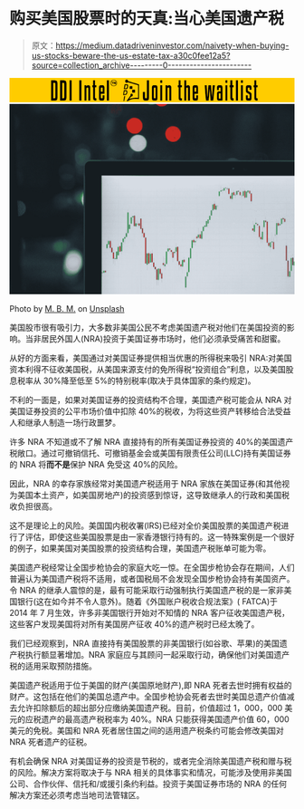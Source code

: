 # 购买美国股票时的天真:当心美国遗产税

> 原文：<https://medium.datadriveninvestor.com/naivety-when-buying-us-stocks-beware-the-us-estate-tax-a30c0fee12a5?source=collection_archive---------0----------------------->

[![](img/d48640305be8556a6a26d93c8e4ea282.png)](http://www.track.datadriveninvestor.com/DDIBeta11-23)![](img/abe7090cd6756b2868fa133ba1695009.png)

Photo by [M. B. M.](https://unsplash.com/@m_b_m?utm_source=medium&utm_medium=referral) on [Unsplash](https://unsplash.com?utm_source=medium&utm_medium=referral)

美国股市很有吸引力，大多数非美国公民不考虑美国遗产税对他们在美国投资的影响。当非居民外国人(NRA)投资于美国证券市场时，他们必须承受痛苦和甜蜜。

从好的方面来看，美国通过对美国证券提供相当优惠的所得税来吸引 NRA:对美国资本利得不征收美国税，从美国来源支付的免所得税“投资组合”利息，以及美国股息税率从 30%降至低至 5%的特别税率(取决于具体国家的条约规定)。

不利的一面是，如果对美国证券的投资结构不合理，美国遗产税可能会从 NRA 对美国证券投资的公平市场价值中扣除 40%的税收，为将这些资产转移给合法受益人和继承人制造一场行政噩梦。

许多 NRA 不知道或不了解 NRA 直接持有的所有美国证券投资的 40%的美国遗产税敞口。通过可撤销信托、可撤销基金会或美国有限责任公司(LLC)持有美国证券的 NRA 将**而不是**保护 NRA 免受这 40%的风险。

因此，NRA 的幸存家族经常对美国遗产税适用于 NRA 家族在美国证券(和其他视为美国本土资产，如美国房地产)的投资感到惊讶，这导致继承人的行政和美国税收负担很高。

这不是理论上的风险。美国国内税收署(IRS)已经对全价美国股票的美国遗产税进行了评估，即使这些美国股票是由一家香港银行持有的。这一特殊案例是一个很好的例子，如果美国对美国股票的投资结构合理，美国遗产税账单可能为零。

美国遗产税经常让全国步枪协会的家庭大吃一惊。在全国步枪协会存在期间，人们普遍认为美国遗产税将不适用，或者国税局不会发现全国步枪协会持有美国资产。令 NRA 的继承人震惊的是，最有可能采取行动强制执行美国遗产税的是一家非美国银行(这在如今并不令人意外)。随着《外国账户税收合规法案》( FATCA)于 2014 年 7 月生效，许多非美国银行开始对不知情的 NRA 客户征收美国遗产税，这些客户发现美国将对所有美国房产征收 40%的遗产税时已经太晚了。

我们已经观察到，NRA 直接持有美国股票的非美国银行(如谷歌、苹果)的美国遗产税执行额显著增加。NRA 家庭应与其顾问一起采取行动，确保他们对美国遗产税的适用采取预防措施。

美国遗产税适用于位于美国的财产(美国原地财产),即 NRA 死者去世时拥有权益的财产。这包括在他们的美国总遗产中。全国步枪协会死者去世时美国总遗产价值减去允许扣除额后的超出部分应缴纳美国遗产税。目前，价值超过 1，000，000 美元的应税遗产的最高遗产税税率为 40%。NRA 只能获得美国遗产价值 60，000 美元的免税。美国和 NRA 死者居住国之间的适用遗产税条约可能会修改美国对 NRA 死者遗产的征税。

有机会确保 NRA 对美国证券的投资是节税的，或者完全消除美国遗产税和赠与税的风险。解决方案将取决于与 NRA 相关的具体事实和情况，可能涉及使用非美国公司、合作伙伴、信托和/或援引条约利益。投资于美国证券市场的 NRA 的任何解决方案还必须考虑当地司法管辖区。